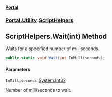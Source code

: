 #### [Portal](index.md 'index')
### [Portal.Utility](Portal.Utility.md 'Portal.Utility').[ScriptHelpers](ScriptHelpers.md 'Portal.Utility.ScriptHelpers')

## ScriptHelpers.Wait(int) Method

Waits for a specified number of milliseconds.

```csharp
public static void Wait(int InMilliseconds);
```
#### Parameters

<a name='Portal.Utility.ScriptHelpers.Wait(int).InMilliseconds'></a>

`InMilliseconds` [System.Int32](https://docs.microsoft.com/en-us/dotnet/api/System.Int32 'System.Int32')

Number of milliseconds to wait.